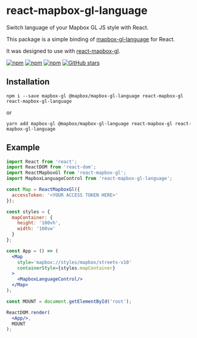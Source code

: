 # react-mapbox-gl-language
Switch language of your Mapbox GL JS style with React.

This package is a simple binding of [mapbox-gl-language](https://github.com/mapbox/mapbox-gl-language) for React.

It was designed to use with [react-mapbox-gl](https://github.com/alex3165/react-mapbox-gl).

[![npm](https://img.shields.io/npm/v/react-mapbox-gl-language.svg)](https://www.npmjs.com/package/react-mapbox-gl-language)
[![npm](https://img.shields.io/npm/l/react-mapbox-gl-language.svg)]()
[![npm](https://img.shields.io/npm/dt/react-mapbox-gl-language.svg)]()
[![GitHub stars](https://img.shields.io/github/stars/sergei-zelinsky/react-mapbox-gl-language.svg?style=social&label=Stars)]()

## Installation

```
npm i --save mapbox-gl @mapbox/mapbox-gl-language react-mapbox-gl react-mapbox-gl-language
```
or

```
yarn add mapbox-gl @mapbox/mapbox-gl-language react-mapbox-gl react-mapbox-gl-language
```

## Example

```jsx
import React from 'react';
import ReactDOM from 'react-dom';
import ReactMapboxGl from 'react-mapbox-gl';
import MapboxLanguageControl from 'react-mapbox-gl-language';

const Map = ReactMapboxGl({
  accessToken: '<YOUR ACCESS TOKEN HERE>'
});

const styles = {
  mapContainer: {
    height: '100vh',
    width: '100vw'
  }
};

const App = () => (
  <Map
    style='mapbox://styles/mapbox/streets-v10'
    containerStyle={styles.mapContainer}
  >
    <MapboxLanguageControl/>
  </Map>
);

const MOUNT = document.getElementById('root');

ReactDOM.render(
  <App/>,
  MOUNT
);
```
